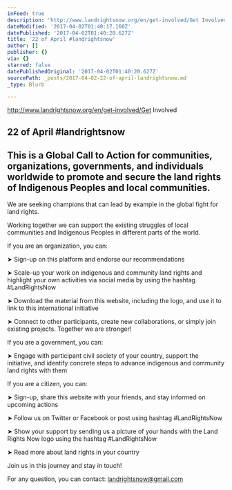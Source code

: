 ```yaml
---
inFeed: true
description: 'http://www.landrightsnow.org/en/get-involved/Get Involved'
dateModified: '2017-04-02T01:40:17.160Z'
datePublished: '2017-04-02T01:40:20.627Z'
title: '22 of April #landrightsnow'
author: []
publisher: {}
via: {}
starred: false
datePublishedOriginal: '2017-04-02T01:40:20.627Z'
sourcePath: _posts/2017-04-02-22-of-april-landrightsnow.md
_type: Blurb

---
```

http://www.landrightsnow.org/en/get-involved/Get Involved

## 22 of April \#landrightsnow

## This is a Global Call to Action for communities, organizations, governments, and individuals worldwide to promote and secure the land rights of Indigenous Peoples and local communities.

We are seeking champions that can lead by example in the global fight for land rights.

Working together we can support the existing struggles of local communities and Indigenous Peoples in different parts of the world.

If you are an organization, you can:

➤ Sign-up on this platform and endorse our recommendations

➤ Scale-up your work on indigenous and community land rights and highlight your own activities via social media by using the hashtag \#LandRightsNow

➤ Download the material from this website, including the logo, and use it to link to this international initiative

➤ Connect to other participants, create new collaborations, or simply join existing projects. Together we are stronger!

If you are a government, you can:

➤ Engage with participant civil society of your country, support the initiative, and identify concrete steps to advance indigenous and community land rights with them

If you are a citizen, you can:

➤ Sign-up, share this website with your friends, and stay informed on upcoming actions

➤ Follow us on Twitter or Facebook or post using hashtag \#LandRightsNow

➤ Show your support by sending us a picture of your hands with the Land Rights Now logo using the hashtag \#LandRightsNow

➤ Read more about land rights in your country

Join us in this journey and stay in touch!

For any question, you can contact: [landrightsnow@gmail.com][0]

[0]: mailto:landrightsnow@gmail.com